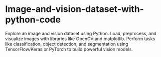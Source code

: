 # Image-and-vision-dataset-with-python-code
Explore an image and vision dataset using Python. Load, preprocess, and visualize images with libraries like OpenCV and matplotlib. Perform tasks like classification, object detection, and segmentation using TensorFlow/Keras or PyTorch to build powerful vision models.
